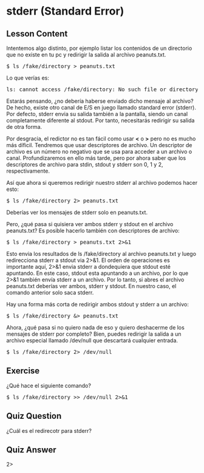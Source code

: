 # stderr (Standard Error)

## Lesson Content

Intentemos algo distinto, por ejemplo listar los contenidos de un directorio que no existe en tu pc y redirigir la salida al archivo peanuts.txt.

<pre>$ ls /fake/directory > peanuts.txt </pre>

Lo que verías es:

<pre>ls: cannot access /fake/directory: No such file or directory</pre>

Estarás pensando, ¿no debería haberse enviado dicho mensaje al archivo? De hecho, existe otro canal de E/S en juego llamado standard error (stderr). Por defecto, stderr envia su salida también a la pantalla, siendo un canal completamente diferente al stdout. Por tanto, necesitarás redirigir su salida de otra forma.

Por desgracia, el redictor no es tan fácil como usar <b>&lt;</b> o <b>&gt;</b> pero no es mucho más díficil. Tendremos que usar descriptores de archivo. Un descriptor de archivo es un número no negativo que se usa para acceder a un archivo o canal. Profundizaremos en ello más tarde, pero por ahora saber que los descriptores de archivo para stdin, stdout y stderr son 0, 1 y 2, respectivamente.

Así que ahora si queremos redirigir nuestro stderr al archivo podemos hacer esto:

<pre>$ ls /fake/directory 2> peanuts.txt</pre>

Deberías ver los mensajes de stderr solo en peanuts.txt.

Pero, ¿qué pasa si quisiera ver ambos stderr y stdout en el archivo peanuts.txt? Es posible hacerlo también con descriptores de archivo:

<pre>$ ls /fake/directory > peanuts.txt 2>&1</pre>

Esto envia los resultados de ls /fake/directory al archivo peanuts.txt y luego redirecciona stderr a stdout via 2>&1. El orden de operaciones es importante aquí, 2>&1 envia stderr a dondequiera que stdout esté apuntando. En este caso, stdout esta apuntando a un archivo, por lo que 2>&1 también envía stderr a un archivo. Por lo tanto, si abres el archivo peanuts.txt deberías ver ambos, stderr y stdout. En nuestro caso, el comando anterior solo saca stderr.

Hay una forma más corta de redirigir ambos stdout y stderr a un archivo:

<pre>$ ls /fake/directory &> peanuts.txt</pre>

Ahora, ¿qué pasa si no quiero nada de eso y quiero deshacerme de los mensajes de stderr por completo? Bien, puedes redirigir la salida a un archivo especial llamado /dev/null que descartará cualquier entrada.

<pre>$ ls /fake/directory 2> /dev/null</pre>

## Exercise

¿Qué hace el siguiente comando?

<pre>$ ls /fake/directory >> /dev/null 2>&1</pre>

## Quiz Question

¿Cuál es el redirecotr para stderr?

## Quiz Answer

2>
